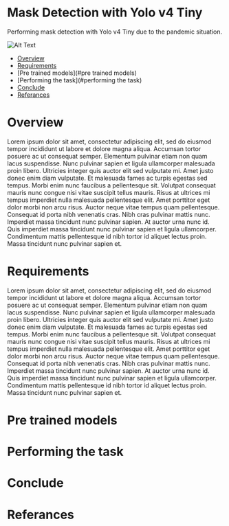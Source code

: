 # Mask Detection with Yolo v4 Tiny
Performing mask detection with Yolo v4 Tiny due to the pandemic situation.

![Alt Text](https://github.com/dgkngzlr/mask_detection/blob/main/mask.gif?raw=true)

* [Overview](#overview)
* [Requirements](#requirements)
* [Pre trained models](#pre trained models)
* [Performing the task](#performing the task)
* [Conclude](#conclude)
* [Referances](#referances)

# Overview
Lorem ipsum dolor sit amet, consectetur adipiscing elit, sed do eiusmod tempor incididunt ut labore et dolore magna aliqua. Accumsan tortor posuere ac ut consequat semper. Elementum pulvinar etiam non quam lacus suspendisse. Nunc pulvinar sapien et ligula ullamcorper malesuada proin libero. Ultricies integer quis auctor elit sed vulputate mi. Amet justo donec enim diam vulputate. Et malesuada fames ac turpis egestas sed tempus. Morbi enim nunc faucibus a pellentesque sit. Volutpat consequat mauris nunc congue nisi vitae suscipit tellus mauris. Risus at ultrices mi tempus imperdiet nulla malesuada pellentesque elit. Amet porttitor eget dolor morbi non arcu risus. Auctor neque vitae tempus quam pellentesque. Consequat id porta nibh venenatis cras. Nibh cras pulvinar mattis nunc. Imperdiet massa tincidunt nunc pulvinar sapien. At auctor urna nunc id. Quis imperdiet massa tincidunt nunc pulvinar sapien et ligula ullamcorper. Condimentum mattis pellentesque id nibh tortor id aliquet lectus proin. Massa tincidunt nunc pulvinar sapien et.



# Requirements
Lorem ipsum dolor sit amet, consectetur adipiscing elit, sed do eiusmod tempor incididunt ut labore et dolore magna aliqua. Accumsan tortor posuere ac ut consequat semper. Elementum pulvinar etiam non quam lacus suspendisse. Nunc pulvinar sapien et ligula ullamcorper malesuada proin libero. Ultricies integer quis auctor elit sed vulputate mi. Amet justo donec enim diam vulputate. Et malesuada fames ac turpis egestas sed tempus. Morbi enim nunc faucibus a pellentesque sit. Volutpat consequat mauris nunc congue nisi vitae suscipit tellus mauris. Risus at ultrices mi tempus imperdiet nulla malesuada pellentesque elit. Amet porttitor eget dolor morbi non arcu risus. Auctor neque vitae tempus quam pellentesque. Consequat id porta nibh venenatis cras. Nibh cras pulvinar mattis nunc. Imperdiet massa tincidunt nunc pulvinar sapien. At auctor urna nunc id. Quis imperdiet massa tincidunt nunc pulvinar sapien et ligula ullamcorper. Condimentum mattis pellentesque id nibh tortor id aliquet lectus proin. Massa tincidunt nunc pulvinar sapien et.


# Pre trained models

# Performing the task

# Conclude

# Referances
